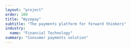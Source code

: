 ```yaml
---
layout: "project"
order: 100
title: "Wyzepay"
subtitle: "The payments platform for forward thinkers"
industry:
  name: "Financial Technology"
summary: "Consumer payments solution"
---
```

